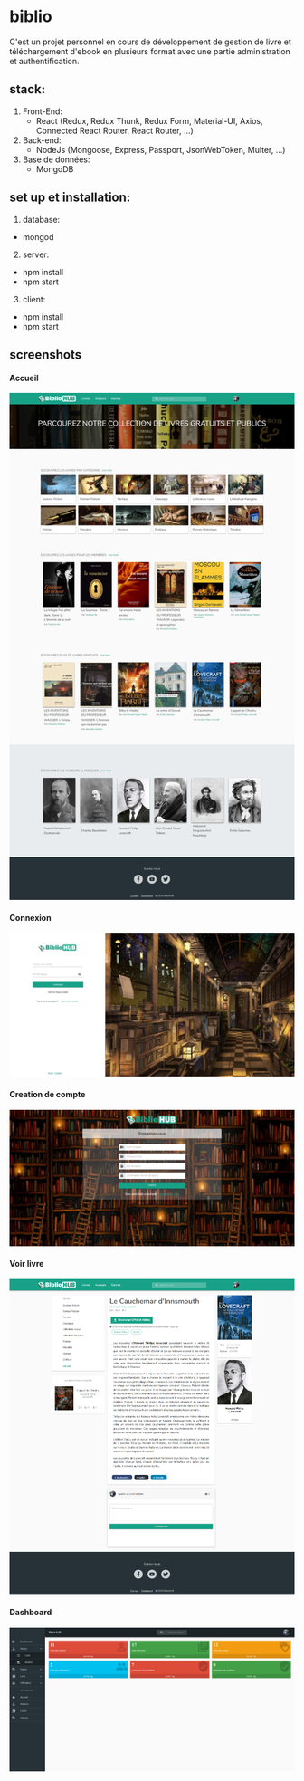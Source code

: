 # biblio
C'est un projet personnel en cours de développement de gestion de livre et téléchargement d'ebook en plusieurs format avec une partie administration et authentification.

## stack:
 1. Front-End:
     * React (Redux, Redux Thunk, Redux Form, Material-UI, Axios, Connected React Router, React Router, ...)
 2. Back-end:
     * NodeJs (Mongoose, Express, Passport, JsonWebToken, Multer, ...)
 3. Base de données:
     * MongoDB

## set up et installation:
 1. database:
  * mongod
 2. server: 
  * npm install
  * npm start
 3. client: 
  * npm install
  * npm start

## screenshots
#### Accueil
![Accueil](https://github.com/SanzenDev/biblio/blob/master/client/public/screenshots/biblio-home.png)

#### Connexion
![Accueil](https://github.com/SanzenDev/biblio/blob/master/client/public/screenshots/biblio-login.png)

#### Creation de compte
![Accueil](https://github.com/SanzenDev/biblio/blob/master/client/public/screenshots/biblio-signup.png)

#### Voir livre
![Accueil](https://github.com/SanzenDev/biblio/blob/master/client/public/screenshots/biblio-book-show.png)

#### Dashboard
![Accueil](https://github.com/SanzenDev/biblio/blob/master/client/public/screenshots/biblio-admin-dashboard.png)